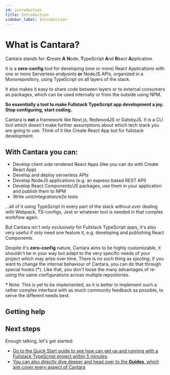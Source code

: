 ```yaml
---
id: introduction
title: Introduction
sidebar_label: Introduction
---
```


# What is Cantara?

Cantara stands for: **C**reate **A** **N**ode, **T**ypeScript **A**nd **R**eact **A**pplication

It is a **zero-config** tool for developing (one or more) React Applications with one or more Serverless endpoints **or** NodeJS APIs, organized in a Monorepository, using TypeScript on all layers of the stack.

It also makes it easy to share code between layers or to external consumers as packages, which can be used internally or from the outside using NPM.

**So essentially a tool to make Fullstack TypeScript app development a joy. Stop configuring, start coding.**

Cantara is **not** a framework like Next.js, RedwoodJS or GatsbyJS. It is a CLI tool which doesn't make further assumptions about which tech stack you are going to use. Think of it like Create React App but for fullstack development.

## With Cantara you can:

- Develop client side rendered React Apps (like you can do with Create React App)
- Develop and deploy serverless APIs
- Develop NodeJS applications (e.g. an express based REST API)
- Develop React Components/JS packages, use them in your application and publish them to NPM
- Write unit/integration/e2e tests

...all of it using TypeScript in every part of the stack without _ever_ dealing with Webpack, TS-configs, Jest or whatever tool is needed in that complex workflow again.

But Cantara isn't only _exclusively_ for Fullstack TypeScript apps, it's also very useful if only need one feature it, e.g. developing and publishing React Components.

Despite it's **zero-config** nature, Cantara aims to be highly customizable, it shouldn't be in your way but adapt to the very specific needs of your project which may arise over time. There is no such thing as _ejecting_, if you want to change the internal behaviour of Cantara, you can do that through special hooks (**\***). Like that, you don't loose the many advantages of re-using the same configurations across multiple repositories.

**\*** Note: This is yet to be implemented, as it is better to implement such a rather complex interface with as much community feedback as possible, to serve the different needs best.

## Getting help

<!-- If you face any problems, have questions of feature requests, join our Spectrum Community:
[![Join the community on Spectrum](https://withspectrum.github.io/badge/badge.svg)](https://spectrum.chat/cantara) -->

## Next steps

Enough talking, let's get started:

- [Go to the Quick Start guide to see how can get up and running with a Fullstack TypeScript project within 5 minutes](quick_start).
- [You can also directly dive deeper and head over to the **Guides**, which aim cover every aspect of Cantara](docs_intro)
